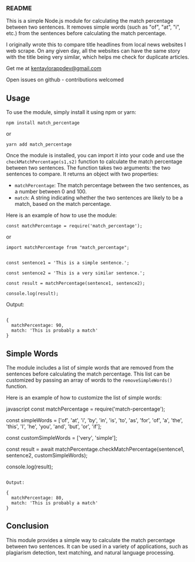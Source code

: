 
### README

This is a simple Node.js module for calculating the match percentage between two sentences. It removes simple words (such as "of", "at", "i", etc.) from the sentences before calculating the match percentage.

I originally wrote this to compare title headlines from local news websites I web scrape. On any given day, all the websites can have the same story with the title being very similar, which helps me check for duplicate articles.

Get me at kentaylorappdev@gmail.com

Open issues on github - contributions welcomed

## Usage

To use the module, simply install it using npm or yarn:

```
npm install match_percentage
```

or

```
yarn add match_percentage
```

Once the module is installed, you can import it into your code and use the `checkMatchPercentage(s1,s2)` function to calculate the match percentage between two sentences. The function takes two arguments: the two sentences to compare. It returns an object with two properties:

* `matchPercentage`: The match percentage between the two sentences, as a number between 0 and 100.
* `match`: A string indicating whether the two sentences are likely to be a match, based on the match percentage.

Here is an example of how to use the module:


```
const matchPercentage = require('match_percentage');
```

or

```
import matchPercentage from "match_percentage";


const sentence1 = 'This is a simple sentence.';

const sentence2 = 'This is a very similar sentence.';

const result = matchPercentage(sentence1, sentence2);

console.log(result);
```


Output:

```

{
  matchPercentage: 90,
  match: 'This is probably a match'
}
```

## Simple Words

The module includes a list of simple words that are removed from the sentences before calculating the match percentage. This list can be customized by passing an array of words to the `removeSimpleWords()` function.

Here is an example of how to customize the list of simple words:

javascript
const matchPercentage = require('match-percentage');

const simpleWords = ['of', 'at', 'i', 'by', 'in', 'is', 'to', 'as', 'for', 'of', 'a', 'the', 'this', 'I', 'he', 'you', 'and', 'but', 'or', 'if'];

const customSimpleWords = ['very', 'simple'];

const result = await matchPercentage.checkMatchPercentage(sentence1, sentence2, customSimpleWords);

console.log(result);
```

Output:

{
  matchPercentage: 80,
  match: 'This is probably a match'
}
```


## Conclusion

This module provides a simple way to calculate the match percentage between two sentences. It can be used in a variety of applications, such as plagiarism detection, text matching, and natural language processing.

